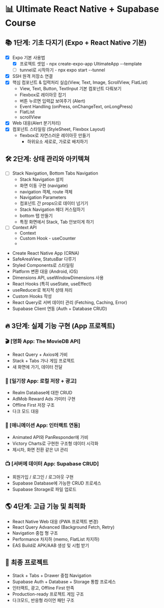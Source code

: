 # 📊 Ultimate React Native + Supabase Course

## 📚 1단계: 기초 다지기 (Expo + React Native 기본)

- [x] Expo 기본 사용법
  - [x] 프로젝트 셋업 - npx create-expo-app UltimateApp --template
  - [ ] tunnel로 시작하기 - npx expo start --tunnel
- [x] SSH 원격 저장소 연결
- [x] 핵심 컴포넌트 & 입력처리 실습(View, Text, Image, ScrollView, FlatList)
  - View, Text, Button, TextInput 기본 컴포넌트 다뤄보기
  - Flexbox로 레이아웃 잡기
  - 버튼 누르면 입력값 보여주기 (Alert)
  - Event Handling (onPress, onChangeText, onLongPress)
  - FlatList
  - scrollView
- [x] Web 대응(Alert 분기처리)
- [x] 컴포넌트 스타일링 (StyleSheet, Flexbox Layout)
  - flexbox로 자연스러운 레이아웃 만들기
    - 하위요소 세로로, 가로로 배치하기

## 🛠 2단계: 상태 관리와 아키텍쳐

- [ ] Stack Navigation, Bottom Tabs Navigation
  - Stack Navigation 설치
  - 화면 이동 구현 (navigate)
  - navigation 객체, route 객체
  - Navigation Parameters
  - 컴포넌트 간 props으로 데이터 넘기기  
  - Stack Navigation 헤더 커스텀하기
  - bottom 탭 만들기
  - 특정 화면에서 Stack, Tab 안보이게 하기
- [ ] Context API
  - Context
  - Custom Hook - useCounter 
  - 
- Create React Native App (CRNA)
- SafeAreaView, StatusBar 다루기
- Styled Components로 스타일링
- Platform 변환 대응 (Android, iOS)
- Dimensions API, useWindowDimensions 사용
- React Hooks (특히 useState, useEffect)
- useReducer로 복지적 상태 처리
- Custom Hooks 작성
- React Query로 서버 데이터 관리 (Fetching, Caching, Error)
- Supabase Client 연동 (Auth + Database CRUD)

## 🔥 3단계: 실제 기능 구현 (App 프로젝트)

### 🎬 [영화 App: The MovieDB API]

- React Query + Axios에 가비
- Stack + Tabs 가나 게임 프로젝트
- 새 화면에 가기, 데이터 전달

### 📖 [일기장 App: 로컬 저장 + 광고]

- Realm Database에 대한 CRUD
- AdMob Reward Ads 가미터 구현
- Offline First 저장 구조
- 다크 모드 대응

### 🎨 [애니메이션 App: 인터랙트 연동]

- Animated API와 PanResponder에 가비
- Victory Charts로 구현한 구조형 데이터 시각화
- 제시차, 화면 전환 같은 UI 관리

### 📺 [서버에 데이터 App: Supabase CRUD]

- 회원가입 / 로그인 / 로그아웃 구현
- Supabase Database에 가능한 CRUD 프로세스
- Supabase Storage로 파일 업로드

## 🌎 4단계: 고급 기능 및 최적화

- React Native Web 대응 (PWA 프로젝트 변경)
- React Query Advanced (Background Fetch, Retry)
- Navigation 중첩 형 구조
- Performance 차지하 (memo, FlatList 차지하)
- EAS Build로 APK/AAB 생성 및 시험 받기

## 🕺 최종 프로젝트

- Stack + Tabs + Drawer 중첩 Navigation
- Supabase Auth + Database + Storage 통합 프로세스
- 인터랙트, 광고, Offline First 만족
- Production-ready 프로젝트 게임 구조
- 다크모드, 반응형 라이언 패턴 구조
